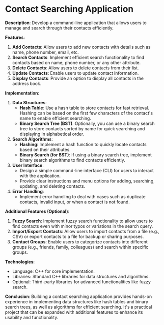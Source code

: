 # Contact Searching Application

**Description**:
Develop a command-line application that allows users to manage and search through their contacts efficiently.

**Features**:

1. **Add Contacts**: Allow users to add new contacts with details such as name, phone number, email, etc.
2. **Search Contacts**: Implement efficient search functionality to find contacts based on name, phone number, or any other attribute.
3. **Delete Contacts**: Allow users to delete contacts from their list.
4. **Update Contacts**: Enable users to update contact information.
5. **Display Contacts**: Provide an option to display all contacts in the address book.

**Implementation**:

1. **Data Structures**:
    - **Hash Table**: Use a hash table to store contacts for fast retrieval. Hashing can be based on the first few characters of the contact's name to enable efficient searching.
    - **Binary Search Tree (BST)**: Optionally, you can use a binary search tree to store contacts sorted by name for quick searching and displaying in alphabetical order.
2. **Search Algorithms**:
    - **Hashing**: Implement a hash function to quickly locate contacts based on their attributes.
    - **Binary Search (for BST)**: If using a binary search tree, implement binary search algorithms to find contacts efficiently.
3. **User Interface**:
    - Design a simple command-line interface (CLI) for users to interact with the application.
    - Provide clear instructions and menu options for adding, searching, updating, and deleting contacts.
4. **Error Handling**:
    - Implement error handling to deal with cases such as duplicate contacts, invalid input, or when a contact is not found.

**Additional Features (Optional)**:

1. **Fuzzy Search**: Implement fuzzy search functionality to allow users to find contacts even with minor typos or variations in the search query.
2. **Import/Export Contacts**: Allow users to import contacts from a file (e.g., CSV) or export contacts to a file for backup or sharing purposes.
3. **Contact Groups**: Enable users to categorize contacts into different groups (e.g., friends, family, colleagues) and search within specific groups.

**Technologies**:

- Language: C++ for core implementation.
- Libraries: Standard C++ libraries for data structures and algorithms.
- Optional: Third-party libraries for advanced functionalities like fuzzy search.

**Conclusion**:
Building a contact searching application provides hands-on experience in implementing data structures like hash tables and binary search trees, as well as algorithms for efficient searching. It's a practical project that can be expanded with additional features to enhance its usability and functionality.